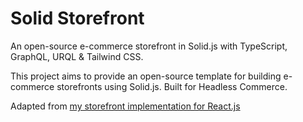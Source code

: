 # Solid Storefront 

An open-source e-commerce storefront in Solid.js with TypeScript, GraphQL, URQL & Tailwind CSS.

This project aims to provide an open-source template for building e-commerce storefronts using Solid.js. Built for Headless Commerce.

Adapted from [my storefront implementation for React.js](https://github.com/saleor/tutorial-walkthrough)